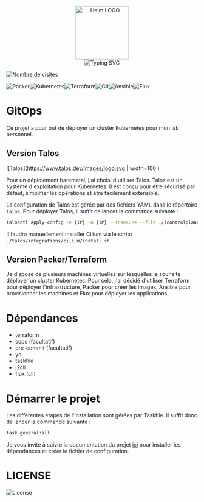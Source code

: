 <p align="center">
    <img src="https://avatars.githubusercontent.com/u/82603435?v=4" width="140px" alt="Helm LOGO"/>
    <br>
    <img src="http://readme-typing-svg.herokuapp.com?font=Fira+Code&pause=1000&center=true&width=435&lines=GitOps;D%C3%A9ploiement+Automatis%C3%A9+de+mon+Lab;Terraform%2C+k3s%2C+Packer" alt="Typing SVG" />
</p>

![Nombre de visites](https://visitor-badge.deta.dev/badge?page_id=qjoly.gitops)

![Packer](https://img.shields.io/badge/packer-%23E7EEF0.svg?style=for-the-badge&logo=packer&logoColor=%2302A8EF)![Kubernetes](https://img.shields.io/badge/kubernetes-%23326ce5.svg?style=for-the-badge&logo=kubernetes&logoColor=white)![Terraform](https://img.shields.io/badge/terraform-%235835CC.svg?style=for-the-badge&logo=terraform&logoColor=white)![Git](https://img.shields.io/badge/git-%23F05033.svg?style=for-the-badge&logo=git&logoColor=white)![Ansible](https://img.shields.io/badge/ansible-%231A1918.svg?style=for-the-badge&logo=ansible&logoColor=white)![Flux](https://img.shields.io/badge/flux-%23326ce5.svg?style=for-the-badge&logoColor=white)


# GitOps

Ce projet a pour but de déployer un cluster Kubernetes pour mon lab personnel.

## Version Talos

![Talos](https://www.talos.dev/images/logo.svg | width=100 )


Pour un déploiement baremetal, j'ai choisi d'utiliser Talos. Talos est un système d'exploitation pour Kubernetes. Il est conçu pour être sécurisé par défaut, simplifier les opérations et être facilement extensible.

La configuration de Talos est gérée par des fichiers YAML dans le répertoire `talos`. Pour déployer Talos, il suffit de lancer la commande suivante :

```bash
talosctl apply-config -e {IP} -n {IP} --insecure --file ./(controlplane|worker).yaml
```

Il faudra manuellement installer Cilium via le script `./talos/integrations/cilium/install.sh`.

## Version Packer/Terraform

Je dispose de plusieurs machines virtuelles sur lesquelles je souhaite déployer un cluster Kubernetes. Pour cela, j'ai décidé d'utiliser Terraform pour déployer l'infrastructure, Packer pour créer les images, Ansible pour provisionner les machines et Flux pour déployer les applications.

# Dépendances
- terraform
- sops (facultatif)
- pre-commit (facultatif)
- yq
- taskfile
- j2cli
- flux (cli)
    
# Démarrer le projet

Les différentes étapes de l'installation sont gérées par Taskfile. Il suffit donc de lancer la commande suivante :
```bash
task general:all
```

Je vous invite à suivre la documentation du projet [ici](https://qjoly.github.io/GitOps/) pour installer les dépendances et créer le fichier de configuration.

# LICENSE

![License](https://img.shields.io/github/license/QJoly/GitOps?style=for-the-badge)
